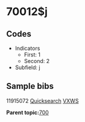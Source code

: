 # 70012$j

## Codes

-   Indicators
    -   First: 1
    -   Second: 2
-   Subfield: j

## Sample bibs

11915072 [Quicksearch](https://search.library.yale.edu/catalog/11915072) [VXWS](http://prodorbis.library.yale.edu:7014/vxws/GetHoldingsService?bibId=11915072)

**Parent topic:**[700](../../tags/700/700.md)

